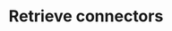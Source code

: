 ---
title: Retrieve connectors
excerpt: 'NOTE: This end point requires authentication.'
api:
  file: data.json
  operationId: getConnectors
deprecated: false
hidden: false
metadata:
  title: ''
  description: ''
  robots: index
next:
  description: ''
---